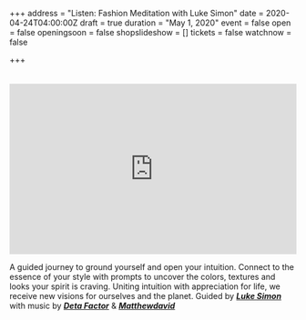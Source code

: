 +++
address = "Listen: Fashion Meditation with Luke Simon"
date = 2020-04-24T04:00:00Z
draft = true
duration = "May 1, 2020"
event = false
open = false
openingsoon = false
shopslideshow = []
tickets = false
watchnow = false

+++
<iframe width="100%" height="300" style="margin:20px 0 0;" scrolling="no" frameborder="no" allow="autoplay" src="https://w.soundcloud.com/player/?url=https%3A//api.soundcloud.com/tracks/806293393&color=%23000000&auto_play=false&hide_related=false&show_comments=true&show_user=true&show_reposts=false&show_teaser=true&visual=true"></iframe>

A guided journey to ground yourself and open your intuition. Connect to the essence of your style with prompts to uncover the colors, textures and looks your spirit is craving. Uniting intuition with appreciation for life, we receive new visions for ourselves and the planet. Guided by [**_Luke Simon_**](lukesimonmystic.com "Luke Simon") with music by [**_Deta Factor_**](https://www.instagram.com/jxpoll/ "Deta Factor") & [**_Matthewdavid_**](https://www.instagram.com/matthewdavidmcq/ "Matthewdavid")